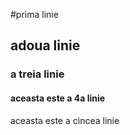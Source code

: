 #prima linie
## adoua linie
### a treia linie
#### aceasta este a 4a linie
aceasta este a cincea linie